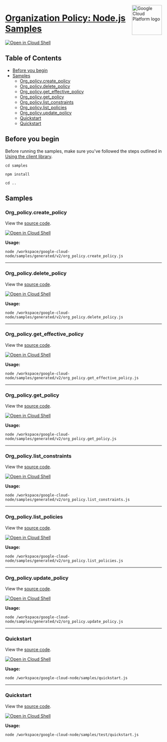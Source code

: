 [//]: # "This README.md file is auto-generated, all changes to this file will be lost."
[//]: # "To regenerate it, use `python -m synthtool`."
<img src="https://avatars2.githubusercontent.com/u/2810941?v=3&s=96" alt="Google Cloud Platform logo" title="Google Cloud Platform" align="right" height="96" width="96"/>

# [Organization Policy: Node.js Samples](https://github.com/googleapis/google-cloud-node)

[![Open in Cloud Shell][shell_img]][shell_link]



## Table of Contents

* [Before you begin](#before-you-begin)
* [Samples](#samples)
  * [Org_policy.create_policy](#org_policy.create_policy)
  * [Org_policy.delete_policy](#org_policy.delete_policy)
  * [Org_policy.get_effective_policy](#org_policy.get_effective_policy)
  * [Org_policy.get_policy](#org_policy.get_policy)
  * [Org_policy.list_constraints](#org_policy.list_constraints)
  * [Org_policy.list_policies](#org_policy.list_policies)
  * [Org_policy.update_policy](#org_policy.update_policy)
  * [Quickstart](#quickstart)
  * [Quickstart](#quickstart)

## Before you begin

Before running the samples, make sure you've followed the steps outlined in
[Using the client library](https://github.com/googleapis/google-cloud-node#using-the-client-library).

`cd samples`

`npm install`

`cd ..`

## Samples



### Org_policy.create_policy

View the [source code](https://github.com/googleapis/google-cloud-node/blob/main//workspace/google-cloud-node/samples/generated/v2/org_policy.create_policy.js).

[![Open in Cloud Shell][shell_img]](https://console.cloud.google.com/cloudshell/open?git_repo=https://github.com/googleapis/google-cloud-node&page=editor&open_in_editor=/workspace/google-cloud-node/samples/generated/v2/org_policy.create_policy.js,samples/README.md)

__Usage:__


`node /workspace/google-cloud-node/samples/generated/v2/org_policy.create_policy.js`


-----




### Org_policy.delete_policy

View the [source code](https://github.com/googleapis/google-cloud-node/blob/main//workspace/google-cloud-node/samples/generated/v2/org_policy.delete_policy.js).

[![Open in Cloud Shell][shell_img]](https://console.cloud.google.com/cloudshell/open?git_repo=https://github.com/googleapis/google-cloud-node&page=editor&open_in_editor=/workspace/google-cloud-node/samples/generated/v2/org_policy.delete_policy.js,samples/README.md)

__Usage:__


`node /workspace/google-cloud-node/samples/generated/v2/org_policy.delete_policy.js`


-----




### Org_policy.get_effective_policy

View the [source code](https://github.com/googleapis/google-cloud-node/blob/main//workspace/google-cloud-node/samples/generated/v2/org_policy.get_effective_policy.js).

[![Open in Cloud Shell][shell_img]](https://console.cloud.google.com/cloudshell/open?git_repo=https://github.com/googleapis/google-cloud-node&page=editor&open_in_editor=/workspace/google-cloud-node/samples/generated/v2/org_policy.get_effective_policy.js,samples/README.md)

__Usage:__


`node /workspace/google-cloud-node/samples/generated/v2/org_policy.get_effective_policy.js`


-----




### Org_policy.get_policy

View the [source code](https://github.com/googleapis/google-cloud-node/blob/main//workspace/google-cloud-node/samples/generated/v2/org_policy.get_policy.js).

[![Open in Cloud Shell][shell_img]](https://console.cloud.google.com/cloudshell/open?git_repo=https://github.com/googleapis/google-cloud-node&page=editor&open_in_editor=/workspace/google-cloud-node/samples/generated/v2/org_policy.get_policy.js,samples/README.md)

__Usage:__


`node /workspace/google-cloud-node/samples/generated/v2/org_policy.get_policy.js`


-----




### Org_policy.list_constraints

View the [source code](https://github.com/googleapis/google-cloud-node/blob/main//workspace/google-cloud-node/samples/generated/v2/org_policy.list_constraints.js).

[![Open in Cloud Shell][shell_img]](https://console.cloud.google.com/cloudshell/open?git_repo=https://github.com/googleapis/google-cloud-node&page=editor&open_in_editor=/workspace/google-cloud-node/samples/generated/v2/org_policy.list_constraints.js,samples/README.md)

__Usage:__


`node /workspace/google-cloud-node/samples/generated/v2/org_policy.list_constraints.js`


-----




### Org_policy.list_policies

View the [source code](https://github.com/googleapis/google-cloud-node/blob/main//workspace/google-cloud-node/samples/generated/v2/org_policy.list_policies.js).

[![Open in Cloud Shell][shell_img]](https://console.cloud.google.com/cloudshell/open?git_repo=https://github.com/googleapis/google-cloud-node&page=editor&open_in_editor=/workspace/google-cloud-node/samples/generated/v2/org_policy.list_policies.js,samples/README.md)

__Usage:__


`node /workspace/google-cloud-node/samples/generated/v2/org_policy.list_policies.js`


-----




### Org_policy.update_policy

View the [source code](https://github.com/googleapis/google-cloud-node/blob/main//workspace/google-cloud-node/samples/generated/v2/org_policy.update_policy.js).

[![Open in Cloud Shell][shell_img]](https://console.cloud.google.com/cloudshell/open?git_repo=https://github.com/googleapis/google-cloud-node&page=editor&open_in_editor=/workspace/google-cloud-node/samples/generated/v2/org_policy.update_policy.js,samples/README.md)

__Usage:__


`node /workspace/google-cloud-node/samples/generated/v2/org_policy.update_policy.js`


-----




### Quickstart

View the [source code](https://github.com/googleapis/google-cloud-node/blob/main//workspace/google-cloud-node/samples/quickstart.js).

[![Open in Cloud Shell][shell_img]](https://console.cloud.google.com/cloudshell/open?git_repo=https://github.com/googleapis/google-cloud-node&page=editor&open_in_editor=/workspace/google-cloud-node/samples/quickstart.js,samples/README.md)

__Usage:__


`node /workspace/google-cloud-node/samples/quickstart.js`


-----




### Quickstart

View the [source code](https://github.com/googleapis/google-cloud-node/blob/main//workspace/google-cloud-node/samples/test/quickstart.js).

[![Open in Cloud Shell][shell_img]](https://console.cloud.google.com/cloudshell/open?git_repo=https://github.com/googleapis/google-cloud-node&page=editor&open_in_editor=/workspace/google-cloud-node/samples/test/quickstart.js,samples/README.md)

__Usage:__


`node /workspace/google-cloud-node/samples/test/quickstart.js`






[shell_img]: https://gstatic.com/cloudssh/images/open-btn.png
[shell_link]: https://console.cloud.google.com/cloudshell/open?git_repo=https://github.com/googleapis/google-cloud-node&page=editor&open_in_editor=samples/README.md
[product-docs]: https://cloud.google.com/resource-manager/docs/organization-policy/overview
